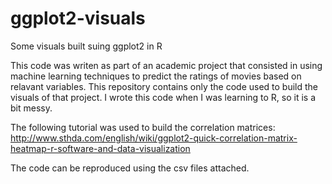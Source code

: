 # ggplot2-visuals
Some visuals built suing ggplot2 in R

This code was writen as part of an academic project that consisted in using machine learning techniques to predict the ratings of movies based on relavant variables. This repository contains only the code used to build the visuals of that project. I wrote this code when I was learning to R, so it is a bit messy. 

The following tutorial was used to build the correlation matrices:
http://www.sthda.com/english/wiki/ggplot2-quick-correlation-matrix-heatmap-r-software-and-data-visualization

The code can be reproduced using the csv files attached.
